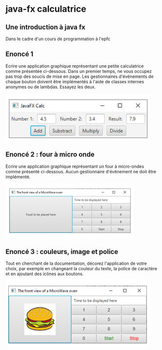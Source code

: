 # java-fx calculatrice

## Une introduction à java fx

Dans le cadre d'un cours de programmation à l'epfc

## Enoncé 1

Ecrire une application graphique représentant une petite calculatrice comme présentée ci-dessous. Dans un premier
temps, ne vous occupez pas trop des soucis de mise en page.
Les gestionnaires d'événements de chaque bouton doivent être implémentés à l'aide de classes internes anonymes
ou de lambdas. Essayez les deux.

<img src="./calculatrice.png">

## Enoncé 2 : four à micro onde

Ecrire une application graphique représentant un four à micro-ondes comme présenté ci-dessous.
Aucun gestionnaire d'événement ne doit être implémenté.

<img src="./microOnde.png">

## Enoncé 3 : couleurs, image et police

Tout en cherchant de la documentation, décorez l'application de votre choix, par exemple en changeant la couleur
du texte, la police de caractère et en ajoutant des icônes aux boutons.

<img src="./couleurs.png">

